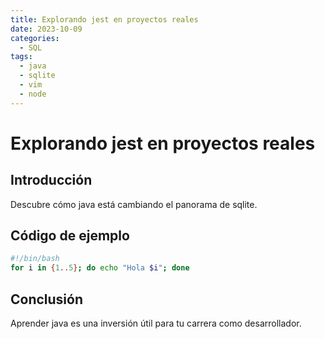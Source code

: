 ```yaml
---
title: Explorando jest en proyectos reales
date: 2023-10-09
categories:
  - SQL
tags:
  - java
  - sqlite
  - vim
  - node
---
```


# Explorando jest en proyectos reales

## Introducción

Descubre cómo java está cambiando el panorama de sqlite.

## Código de ejemplo

```bash
#!/bin/bash
for i in {1..5}; do echo "Hola $i"; done
```

## Conclusión

Aprender java es una inversión útil para tu carrera como desarrollador.